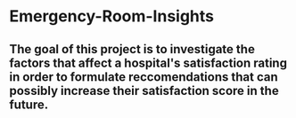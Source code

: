# Emergency-Room-Insights
## The goal of this project is to investigate the factors that affect a hospital's satisfaction rating in order to formulate reccomendations that can possibly increase their satisfaction score in the future.
